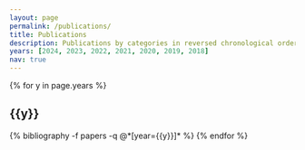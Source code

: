 ```yaml
---
layout: page
permalink: /publications/
title: Publications
description: Publications by categories in reversed chronological order. #generated by jekyll-scholar.
years: [2024, 2023, 2022, 2021, 2020, 2019, 2018]
nav: true
---
```


<div class="publications">

{% for y in page.years %}
  <h2 class="year">{{y}}</h2>
  {% bibliography -f papers -q @*[year={{y}}]* %}
{% endfor %}

</div>
